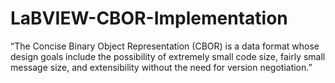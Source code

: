 # LaBVIEW-CBOR-Implementation
“The Concise Binary Object Representation (CBOR) is a data format whose design goals include the possibility of extremely small code size, fairly small message size, and extensibility without the need for version negotiation.”
